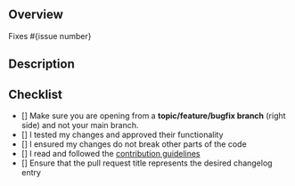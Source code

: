 ## Overview
<!--  Please describe which issue this Pull Request targets

If there is no issue, please create one so we can look into it before approving your PR.
You can do so here: https://github.com/IntellectualSites/FastAsyncVoxelSniper/issues
-->

<!-- Remove the brackets around the issue to connect your pull request with the issue it resolves -->
Fixes #{issue number}

## Description
<!-- Please describe what you have changed -->

## Checklist
<!-- Make sure you have completed the following steps (put an "X" between of brackets): -->
- [] Make sure you are opening from a **topic/feature/bugfix branch** (right side) and not your main branch.
- [] I tested my changes and approved their functionality
- [] I ensured my changes do not break other parts of the code
- [] I read and followed the [contribution guidelines](https://github.com/IntellectualSites/FastAsyncVoxelSniper/blob/main/CONTRIBUTING.md)
- [] Ensure that the pull request title represents the desired changelog entry
